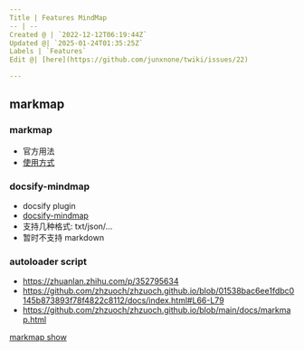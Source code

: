 ```yaml
---
Title | Features MindMap
-- | --
Created @ | `2022-12-12T06:19:44Z`
Updated @| `2025-01-24T01:35:25Z`
Labels | `Features`
Edit @| [here](https://github.com/junxnone/twiki/issues/22)

---
```

## markmap

### markmap

- 官方用法
- [使用方式](https://github.com/dzylikecode/dzylikecode.github.io/blob/master/blog/docsify/plugins.md#markmap)

### docsify-mindmap

- docsify plugin
- [docsify-mindmap](https://github.com/up9cloud/docsify-mindmap)
- 支持几种格式: txt/json/...
- 暂时不支持 markdown

### autoloader script

- https://zhuanlan.zhihu.com/p/352795634
- https://github.com/zhzuoch/zhzuoch.github.io/blob/01538bac6ee1fdbc0145b873893f78f4822c8112/docs/index.html#L66-L79
- https://github.com/zhzuoch/zhzuoch.github.io/blob/main/docs/markmap.html

[markmap show](https://junxnone.github.io/twiki/markmap.html?md=https://junxnone.github.io/twiki/_sidebar.md ':include :type=iframe width=100% height=500px')


